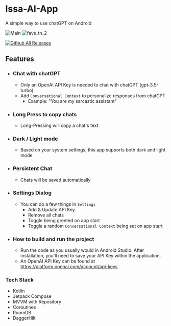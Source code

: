 # Issa-AI-App

A simple way to use chatGPT on Android

![Main](https://github.com/BrianJr03/Issa-AI-App/blob/develop/main_ss_chat_lg.png)
![favs_tn_2](https://github.com/BrianJr03/Issa-AI-App/blob/develop/settings.png)

[![Github All Releases](https://img.shields.io/github/downloads/BrianJr03/Issa-AI-App/total.svg)]()

## Features
- ### Chat with chatGPT
  - Only an OpenAI API Key is needed to chat with chatGPT (gpt-3.5-turbo)
  - Add `Conversational Context` to personalize responses from chatGPT
    - Example: "You are my sarcastic assistant"
  
- ### Long Press to copy chats
  - Long-Pressing will copy a chat's text
  
- ### Dark / Light mode
  - Based on your system settings, this app supports both dark and light mode
  
- ### Persistent Chat
  - Chats will be saved automatically
  
- ### Settings Dialog
  - You can do a few things in `Settings`
    - Add & Update API Key
    - Remove all chats
    - Toggle being greeted on app start
    - Toggle a random `Conversational Context` being set on app start
  
- ### How to build and run the project
  - Run the code as you usually would in Android Studio. After installation, you'll need to save your API Key within the application.
  - An OpenAI API Key can be found at https://platform.openai.com/account/api-keys

### Tech Stack
 - Kotlin
 - Jetpack Compose
 - MVVM with Repository
 - Coroutines
 - RoomDB
 - DaggerHilt
